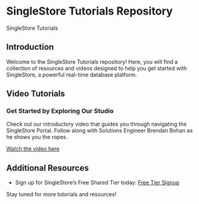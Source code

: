 # SingleStore Tutorials Repository
SingleStore Tutorials

## Introduction
Welcome to the SingleStore Tutorials repository! Here, you will find a collection of resources and videos designed to help you get started with SingleStore, a powerful real-time database platform.

## Video Tutorials

### Get Started by Exploring Our Studio
Check out our introductory video that guides you through navigating the SingleStore Portal. Follow along with Solutions Engineer Brendan Bohan as he shows you the ropes. 

[Watch the video here](https://www.youtube.com/watch?v=AGYzxHadOqw)

## Additional Resources
- Sign up for SingleStore’s Free Shared Tier today: [Free Tier Signup](https://bit.ly/singlestore-free-tier)

Stay tuned for more tutorials and resources!
